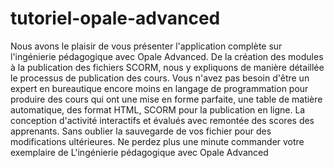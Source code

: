 tutoriel-opale-advanced
=======================

Nous avons le plaisir de vous présenter l'application complète sur l'ingénierie pédagogique avec Opale Advanced. De la création des modules à la publication des fichiers SCORM, nous y expliquons de manière détaillée le processus de publication des cours. Vous n'avez pas besoin d'être un expert en bureautique encore moins en langage de programmation pour produire des cours qui ont une mise en forme parfaite, une table de matière automatique, des format HTML, SCORM pour la publication en ligne. La conception d'activité interactifs et évalués avec remontée des scores des apprenants. Sans oublier la sauvegarde de vos fichier pour des modifications ultérieures. Ne perdez plus une minute commander votre exemplaire de L'ingénierie pédagogique avec Opale Advanced
